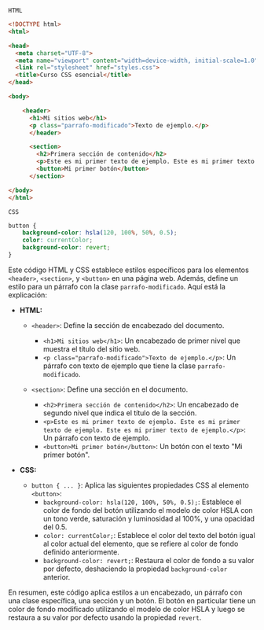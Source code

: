 `HTML`

```html
<!DOCTYPE html>
<html>

<head>
  <meta charset="UTF-8">
  <meta name="viewport" content="width=device-width, initial-scale=1.0">
  <link rel="stylesheet" href="styles.css">
  <title>Curso CSS esencial</title>
</head>

<body>

    <header>
      <h1>Mi sitios web</h1>
      <p class="parrafo-modificado">Texto de ejemplo.</p>
      </header>

      <section>
        <h2>Primera sección de contenido</h2>
        <p>Este es mi primer texto de ejemplo. Este es mi primer texto de ejemplo. Este es mi primer texto de ejemplo.</p>
        <button>Mi primer botón</button>
      </section>

</body>
</html>
```
`CSS`
```css
button {
    background-color: hsla(120, 100%, 50%, 0.5);
    color: currentColor;
    background-color: revert;
}
```
Este código HTML y CSS establece estilos específicos para los elementos `<header>`, `<section>`, y `<button>` en una página web. Además, define un estilo para un párrafo con la clase `parrafo-modificado`. Aquí está la explicación:

- **HTML:**
  - `<header>`: Define la sección de encabezado del documento.
    - `<h1>Mi sitios web</h1>`: Un encabezado de primer nivel que muestra el título del sitio web.
    - `<p class="parrafo-modificado">Texto de ejemplo.</p>`: Un párrafo con texto de ejemplo que tiene la clase `parrafo-modificado`.

  - `<section>`: Define una sección en el documento.
    - `<h2>Primera sección de contenido</h2>`: Un encabezado de segundo nivel que indica el título de la sección.
    - `<p>Este es mi primer texto de ejemplo. Este es mi primer texto de ejemplo. Este es mi primer texto de ejemplo.</p>`: Un párrafo con texto de ejemplo.
    - `<button>Mi primer botón</button>`: Un botón con el texto "Mi primer botón".

- **CSS:**
  - `button { ... }`: Aplica las siguientes propiedades CSS al elemento `<button>`:
    - `background-color: hsla(120, 100%, 50%, 0.5);`: Establece el color de fondo del botón utilizando el modelo de color HSLA con un tono verde, saturación y luminosidad al 100%, y una opacidad del 0.5.
    - `color: currentColor;`: Establece el color del texto del botón igual al color actual del elemento, que se refiere al color de fondo definido anteriormente.
    - `background-color: revert;`: Restaura el color de fondo a su valor por defecto, deshaciendo la propiedad `background-color` anterior.

En resumen, este código aplica estilos a un encabezado, un párrafo con una clase específica, una sección y un botón. El botón en particular tiene un color de fondo modificado utilizando el modelo de color HSLA y luego se restaura a su valor por defecto usando la propiedad `revert`.
